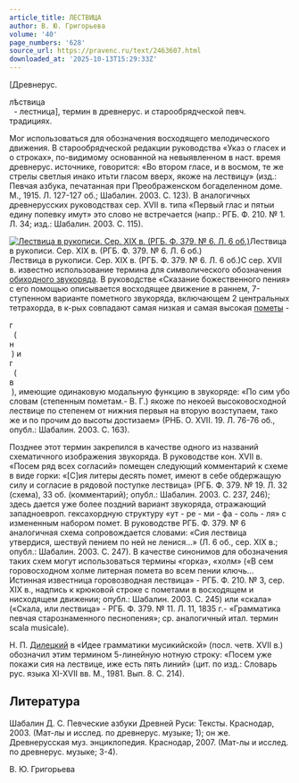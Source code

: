 ```yaml
---
article_title: ЛЕСТВИЦА
author: В. Ю. Григорьева
volume: '40'
page_numbers: '628'
source_url: https://pravenc.ru/text/2463607.html
downloaded_at: '2025-10-13T15:29:33Z'
---
```


[Древнерус. <div class="cu">лѣствица</div>  - лестница], термин в древнерус. и старообрядческой певч. традициях.

Мог использоваться для обозначения восходящего мелодического движения. В старообрядческой редакции руководства «Указ о гласех и о строках», по-видимому основанной на невыявленном в наст. время древнерус. источнике, говорится: «Во втором гласе, и в восмом, те же стрелы светлыя инако итьти гласом вверх, якоже на лествицу» (изд.: Певчая азбука, печатанная при Преображенском богаделенном доме. М., 1915. Л. 127-127 об.; Шабалин. 2003. С. 123). В аналогичных древнерусских руководствах сер. XVII в. типа «Первый глас и пятыи едину попевку имут» это слово не встречается (напр.: РГБ. Ф. 210. № 1. Л. 34; изд.: Шабалин. 2003. С. 115).

[![Лествица в рукописи. Сер. XIX в. (РГБ. Ф. 379. № 6. Л. 6 об.)](https://pravenc.ru/data/2019/08/18/1236506611/i200.jpg "Кликните для увеличения картинки")](https://pravenc.ru/data/2019/08/18/1236506611/i400.jpg)Лествица в рукописи. Сер. XIX в. (РГБ. Ф. 379. № 6. Л. 6 об.)  
Лествица в рукописи. Сер. XIX в. (РГБ. Ф. 379. № 6. Л. 6 об.)С сер. XVII в. известно использование термина для символического обозначения [обиходного звукоряда](<https://pravenc.ru/text/обиходный звукоряд.html>). В руководстве «Сказание божественного пения» с его помощью описывается восходящее движение в раннем, 7-ступенном варианте пометного звукоряда, включающем 2 центральных тетрахорда, в к-рых совпадают самая низкая и самая высокая [пометы](https://pravenc.ru/text/пометы.html) - <div class="cu">г</div>  (<div class="cu">н</div> ) и <div class="cu">г</div>  (<div class="cu">в</div> ), имеющие одинаковую модальную функцию в звукоряде: «По сим убо словам (степенным пометам.- В. Г.) якоже по некоей высоковосходной лествице по степенем от нижния первыя на вторую возступаем, тако же и по прочим до высоты достизаем» (РНБ. О. XVII. 19. Л. 76-76 об., опубл.: Шабалин. 2003. С. 163).

Позднее этот термин закрепился в качестве одного из названий схематичного изображения звукоряда. В руководстве кон. XVII в. «Посем ряд всех согласий» помещен следующий комментарий к схеме в виде горки: «[С]ия литеры десять помет, имеют в себе обдержащую силу и согласие в рядовой поступке лествица» (РГБ. Ф. 379. № 19. Л. 32 (схема), 33 об. (комментарий); опубл.: Шабалин. 2003. С. 237, 246); здесь дается уже более поздний вариант звукоряда, отражающий западноевроп. гексахордную структуру «ут - ре - ми - фа - соль - ля» с измененным набором помет. В руководстве РГБ. Ф. 379. № 6 аналогичная схема сопровождается словами: «Сия лествица утвердися, шествуй пением по ней не ленися...» (Л. 6 об., сер. XIX в.; опубл.: Шабалин. 2003. С. 247). В качестве синонимов для обозначения таких схем могут использоваться термины «горка», «холм» («В сем горовосходном холме литерная помета во всем пении ключь... Истинная известница горовозводная лествица» - РГБ. Ф. 210. № 3, сер. XIX в., надпись к крюковой строке с пометами в восходящем и нисходящем движении; опубл.: Шабалин. 2003. С. 245) или «скала» («Скала, или лествица» - РГБ. Ф. 379. № 11. Л. 11, 1835 г.- «Грамматика певчая старознаменного песнопения»; ср. аналогичный итал. термин scala musicale).

Н. П. [Дилецкий](https://pravenc.ru/text/Дилецкий.html) в «Идее грамматики мусикийской» (посл. четв. XVII в.) обозначил этим термином 5-линейную нотную строку: «Посем уже покажи сия на лествице, иже есть пять линий» (цит. по изд.: Словарь рус. языка XI-XVII вв. М., 1981. Вып. 8. С. 214).

## Литература

Шабалин Д. С. Певческие азбуки Древней Руси: Тексты. Краснодар, 2003. (Мат-лы и исслед. по древнерус. музыке; 1); он же. Древнерусская муз. энциклопедия. Краснодар, 2007. (Мат-лы и исслед. по древнерус. музыке; 3-4).

В. Ю. Григорьева
